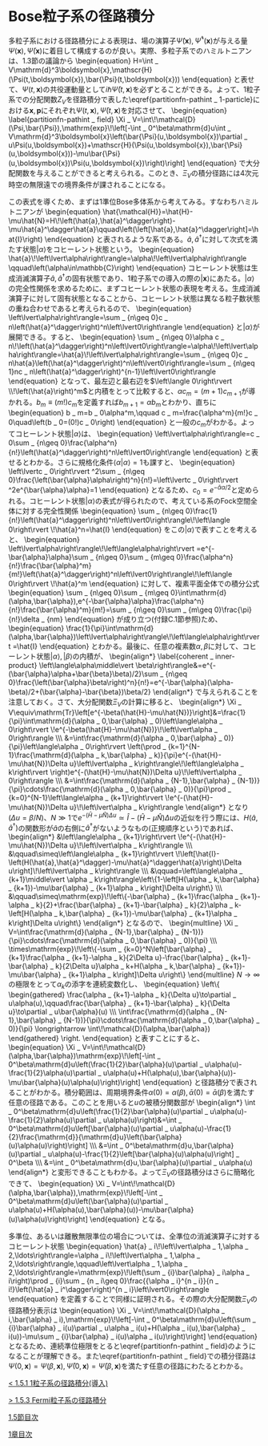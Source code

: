# Bose粒子系の径路積分
多粒子系における径路積分による表現は、場の演算子$\hat{\Psi}(\boldsymbol{x}),\hat{\Psi}^\dagger(\boldsymbol{x})$が与える量$\Psi(\boldsymbol{x}),\bar{\Psi}(\boldsymbol{x})$に着目して構成するのが良い。実際、多粒子系でのハミルトニアンは、1.3節の議論から
	\begin{equation}
		H=\int _ V\mathrm{d}^3\boldsymbol{x}\,\mathscr{H}(\Psi(t,\boldsymbol{x}),\bar{\Psi}(t,\boldsymbol{x}))
	\end{equation}
と表せて、$\Psi(t,\boldsymbol{x})$の共役運動量として$i\hbar\bar{\Psi}(t,\boldsymbol{x})$を必ずとることができる。よって、1粒子系での分配関数$Z _ V$を径路積分で表した\eqref{partitionfn-pathint _ 1-particle}における$\boldsymbol{x},\boldsymbol{p}$にそれぞれ$\Psi(t,\boldsymbol{x}),\bar{\Psi}(t,\boldsymbol{x})$を対応させて、
	\begin{equation}	\label{partitionfn-pathint _ field}
		\Xi _ V=\int\\!\mathcal{D}(\Psi,\bar{\Psi})\,\mathrm{exp}\\!\left[-\int _ 0^\beta\mathrm{d}u\int _ V\mathrm{d}^3\boldsymbol{x}\left(\bar{\Psi}(u,\boldsymbol{x})\partial _ u\Psi(u,\boldsymbol{x})+\mathscr{H}(\Psi(u,\boldsymbol{x}),\bar{\Psi}(u,\boldsymbol{x}))-\mu\bar{\Psi}(u,\boldsymbol{x})\Psi(u,\boldsymbol{x})\right)\right]
	\end{equation}
で大分配関数を与えることができると考えられる。このとき、$\Xi _ V$の積分径路には4次元時空の無限遠での境界条件が課されることになる。
			
この表式を導くため、まずは1準位Bose多体系から考えてみる。すなわちハミルトニアンが
	\begin{equation}
		\hat{\mathcal{H}}=\hat{H}-\mu\hat{N}=H\\!\left(\hat{a},\hat{a}^\dagger\right)-\mu\hat{a}^\dagger\hat{a}\qquad\left(\left[\hat{a},\hat{a}^\dagger\right]=\hat{I}\right)
	\end{equation}
と表されるような系である。$\hat{a},\hat{a}^\dagger$に対して次式を満たす状態$\left\lvert\alpha\right\rangle$をコヒーレント状態という。
	\begin{equation}
		\hat{a}\\!\left\lvert\alpha\right\rangle=\alpha\\!\left\lvert\alpha\right\rangle \qquad\left(\alpha\in\mathbb{C}\right)
	\end{equation}
コヒーレント状態は生成消滅演算子$\hat{a},\hat{a}^\dagger$の固有状態であり、1粒子系での導入の際の$\left\lvert\boldsymbol{x}\right\rangle$にあたる。$\left\lvert\alpha\right\rangle$の完全性関係を求めるために、まずコヒーレント状態の表現を考える。生成消滅演算子に対して固有状態となることから、コヒーレント状態は異なる粒子数状態の重ね合わせであると考えられるので、
	\begin{equation}
		\left\lvert\alpha\right\rangle=\sum _ {n\geq 0}c _ n\left(\hat{a}^\dagger\right)^n\left\lvert0\right\rangle
	\end{equation}
と$\left\lvert\alpha\right\rangle$が展開できる。すると、
	\begin{equation}
		\sum _ {n\geq 0}\alpha c _ n\\!\left(\hat{a}^\dagger\right)^n\left\lvert0\right\rangle=\alpha\\!\left\lvert\alpha\right\rangle=\hat{a}\\!\left\lvert\alpha\right\rangle=\sum _ {n\geq 0}c _ n\hat{a}\left(\hat{a}^\dagger\right)^n\left\lvert0\right\rangle=\sum _ {n\geq 1}nc _ n\left(\hat{a}^\dagger\right)^{n-1}\left\lvert0\right\rangle
	\end{equation}
となって、最左辺と最右辺を$\left\langle 0\right\rvert \\!\left(\hat{a}\right)^m$と内積をとって比較すると、$\alpha c _ {m}=(m+1)c _ {m+1}$が導かれる。$b _ m\equiv(m!)c _ m$を定義すれば$b _ {m+1}=\alpha b _ m$とわかり、直ちに
	\begin{equation}
		b _ m=b _ 0\alpha^m,\qquad c _ m=\frac{\alpha^m}{m!}c _ 0\quad\left(b _ 0=(0!)c _ 0\right)
	\end{equation}
と一般の$c _ m$がわかる。よってコヒーレント状態$\left\lvert\alpha\right\rangle$は、
	\begin{equation}
		\left\lvert\alpha\right\rangle=c _ 0\sum _ {n\geq 0}\frac{\alpha^n}{n!}\left(\hat{a}^\dagger\right)^n\left\lvert0\right\rangle
	\end{equation}
と表せるとわかる。さらに規格化条件$\left\langle\alpha\middle\vert \alpha\right\rangle=1$も課すと、
	\begin{equation}
		\left\lvertc _ 0\right\rvert ^2\sum _ {n\geq 0}\frac{\left(\bar{\alpha}\alpha\right)^n}{n!}=\left\lvertc _ 0\right\rvert ^2e^{\bar{\alpha}\alpha}=1
	\end{equation}
となるため、$c _ 0=e^{-\bar{\alpha}\alpha/2}$と定められる。コヒーレント状態$\left\lvert\alpha\right\rangle$の表式が得られたので、考えている系のFock空間全体に対する完全性関係
	\begin{equation}
		\sum _ {n\geq 0}\frac{1}{n!}\left(\hat{a}^\dagger\right)^n\left\lvert0\right\rangle\\!\left\langle 0\right\rvert \\!\hat{a}^n=\hat{I}
	\end{equation}
をこの$\left\lvert\alpha\right\rangle$で表すことを考えると、
	\begin{equation}
		\left\lvert\alpha\right\rangle\\!\left\langle\alpha\right\rvert =e^{-\bar{\alpha}\alpha}\sum _ {n\geq 0}\sum _ {m\geq 0}\frac{\alpha^n}{n!}\frac{\bar{\alpha}^m}{m!}\left(\hat{a}^\dagger\right)^n\left\lvert0\right\rangle\\!\left\langle 0\right\rvert \\!\hat{a}^m
	\end{equation}
に対して、複素平面全体での積分公式
	\begin{equation}
		\sum _ {n\geq 0}\sum _ {m\geq 0}\int\mathrm{d}(\alpha,\bar{\alpha})\,e^{-\bar{\alpha}\alpha}\frac{\alpha^n}{n!}\frac{\bar{\alpha}^m}{m!}=\sum _ {n\geq 0}\sum _ {m\geq 0}\frac{\pi}{n!}\delta _ {nm}
	\end{equation}
が成り立つ(付録C.1節参照)ため、
	\begin{equation}
		\frac{1}{\pi}\int\mathrm{d}(\alpha,\bar{\alpha})\left\lvert\alpha\right\rangle\\!\left\langle\alpha\right\rvert =\hat{I}
	\end{equation}
とわかる。最後に、任意の複素数$\alpha,\beta$に対して、コヒーレント状態$\left\lvert\alpha\right\rangle,\left\lvert\beta\right\rangle$の内積が、
	\begin{align\*}	\label{coherent _ inner-product}
		\left\langle\alpha\middle\vert \beta\right\rangle&=e^{-(\bar{\alpha}\alpha+\bar{\beta}\beta)/2}\sum _ {n\geq 0}\frac{\left(\bar{\alpha}\beta\right)^n}{n!}=e^{-\bar{\alpha}(\alpha-\beta)/2+(\bar{\alpha}-\bar{\beta})\beta/2}
	\end{align\*}
で与えられることを注意しておく。さて、大分配関数$\Xi _ V$の計算に移ると、
	\begin{align\*}
		\Xi _ V\equiv\mathrm{Tr}\left[e^{-\beta(\hat{H}-\mu\hat{N})}\right]&=\frac{1}{\pi}\int\mathrm{d}(\alpha _ 0,\bar{\alpha} _ 0)\left\langle\alpha _ 0\right\rvert \\!e^{-\beta(\hat{H}-\mu\hat{N})}\\!\left\lvert\alpha _ 0\right\rangle \\\\\\
		&=\int\frac{\mathrm{d}(\alpha _ 0,\bar{\alpha} _ 0)}{\pi}\left\langle\alpha _ 0\right\rvert \left(\prod _ {k=1}^{N-1}\frac{\mathrm{d}(\alpha _ k,\bar{\alpha} _ k)}{\pi}e^{-(\hat{H}-\mu\hat{N})\Delta u}\left\lvert\alpha _ k\right\rangle\\!\left\langle\alpha _ k\right\rvert \right)e^{-(\hat{H}-\mu\hat{N})\Delta u}\\!\left\lvert\alpha _ 0\right\rangle \\\\\\
		&=\int\frac{\mathrm{d}(\alpha _ {N-1},\bar{\alpha} _ {N-1})}{\pi}\cdots\frac{\mathrm{d}(\alpha _ 0,\bar{\alpha} _ 0)}{\pi}\prod _ {k=0}^{N-1}\left\langle\alpha _ {k+1}\right\rvert \\!e^{-(\hat{H}-\mu\hat{N})\Delta u}\\!\left\lvert\alpha _ k\right\rangle
	\end{align\*}
となり($\Delta u=\beta/N$)、$N\gg 1$で$e^{-(\hat{H}-\mu\hat{N})\Delta u}\simeq\hat{I}-(\hat{H}-\mu\hat{N})\Delta u$の近似を行う際には、$H(\hat{a},\hat{a}^\dagger)$の関数形が$\hat{a}$の右側に$\hat{a}^\dagger$がないようなもの(正規順序という)であれば、
	\begin{align\*}
		&\left\langle\alpha _ {k+1}\right\rvert \\!e^{-(\hat{H}-\mu\hat{N})\Delta u}\\!\left\lvert\alpha _ k\right\rangle \\\\\\
		&\qquad\simeq\left\langle\alpha _ {k+1}\right\rvert \\!\left[\hat{I}-\left(H(\hat{a},\hat{a}^\dagger)-\mu\hat{a}^\dagger\hat{a}\right)\Delta u\right]\\!\left\lvert\alpha _ k\right\rangle \\\\\\
		&\qquad=\left\langle\alpha _ {k+1}\middle\vert \alpha _ k\right\rangle\left\\{1-\left[H(\alpha _ k,\bar{\alpha} _ {k+1})-\mu\bar{\alpha} _ {k+1}\alpha _ k\right]\Delta u\right\\} \\\\\\
		&\qquad\simeq\mathrm{exp}\\!\left\\{-\bar{\alpha} _ {k+1}\frac{\alpha _ {k+1}-\alpha _ k}{2}+\frac{\bar{\alpha} _ {k+1}-\bar{\alpha} _ k}{2}\alpha _ k-\left[H(\alpha _ k,\bar{\alpha} _ {k+1})-\mu\bar{\alpha} _ {k+1}\alpha _ k\right]\Delta u\right\\}
	\end{align\*}
となるので、
	\begin{multline}
		\Xi _ V=\int\frac{\mathrm{d}(\alpha _ {N-1},\bar{\alpha} _ {N-1})}{\pi}\cdots\frac{\mathrm{d}(\alpha _ 0,\bar{\alpha} _ 0)}{\pi} \\\\\\
		\times\mathrm{exp}\\!\left\\{-\sum _ {k=0}^N\left[\bar{\alpha} _ {k+1}\frac{\alpha _ {k+1}-\alpha _ k}{2\Delta u}-\frac{\bar{\alpha} _ {k+1}-\bar{\alpha} _ k}{2\Delta u}\alpha _ k+H(\alpha _ k,\bar{\alpha} _ {k+1})-\mu\bar{\alpha} _ {k+1}\alpha _ k\right]\Delta u\right\\}
	\end{multline}
$N\to\infty$の極限をとって$\alpha _ k$の添字を連続変数化し、
	\begin{equation}
		\left\\{
			\begin{gathered}
				\frac{\alpha _ {k+1}-\alpha _ k}{\Delta u}\to\partial _ u\alpha(u),\qquad\frac{\bar{\alpha} _ {k+1}-\bar{\alpha} _ k}{\Delta u}\to\partial _ u\bar{\alpha}(u) \\\\\\
				\int\frac{\mathrm{d}(\alpha _ {N-1},\bar{\alpha} _ {N-1})}{\pi}\cdots\frac{\mathrm{d}(\alpha _ 0,\bar{\alpha} _ 0)}{\pi} \longrightarrow \int\\!\mathcal{D}(\alpha,\bar{\alpha})
			\end{gathered}
		\right.
	\end{equation}
と表すことにすると、
	\begin{equation}
		\Xi _ V=\int\\!\mathcal{D}(\alpha,\bar{\alpha})\mathrm{exp}\\!\left[-\int _ 0^\beta\mathrm{d}u\left(\frac{1}{2}\bar{\alpha}(u)\partial _ u\alpha(u)-\frac{1}{2}\alpha(u)\partial _ u\alpha(u)+H(\alpha(u),\bar{\alpha}(u))-\mu\bar{\alpha}(u)\alpha(u)\right)\right]
	\end{equation}
と径路積分で表されることがわかる。積分範囲は、周期境界条件$\alpha(0)=\alpha(\beta),\,\bar{\alpha}(0)=\bar{\alpha}(\beta)$を満たす任意の径路である。このことを用いると$u$の被積分関数部が
	\begin{align\*}
		\int _ 0^\beta\mathrm{d}u\left(\frac{1}{2}\bar{\alpha}(u)\partial _ u\alpha(u)-\frac{1}{2}\alpha(u)\partial _ u\alpha(u)\right)&=\int _ 0^\beta\mathrm{d}u\left[\bar{\alpha}(u)\partial _ u\alpha(u)-\frac{1}{2}\frac{\mathrm{d}}{\mathrm{d}u}\left(\bar{\alpha}(u)\alpha(u)\right)\right] \\\\\\
		&=\int _ 0^\beta\mathrm{d}u\,\bar{\alpha}(u)\partial _ u\alpha(u)-\frac{1}{2}\left[\bar{\alpha}(u)\alpha(u)\right] _ 0^\beta \\\\\\
		&=\int _ 0^\beta\mathrm{d}u\,\bar{\alpha}(u)\partial _ u\alpha(u)
	\end{align\*}
と変形できることもわかる。よって$\Xi _ V$の径路積分はさらに簡略化できて、
	\begin{equation}
		\Xi _ V=\int\\!\mathcal{D}(\alpha,\bar{\alpha})\,\mathrm{exp}\\!\left[-\int _ 0^\beta\mathrm{d}u\left(\bar{\alpha}(u)\partial _ u\alpha(u)+H(\alpha(u),\bar{\alpha}(u))-\mu\bar{\alpha}(u)\alpha(u)\right)\right]
	\end{equation}
となる。

多準位、あるいは離散無限準位の場合については、全準位の消滅演算子に対するコヒーレント状態
	\begin{equation}
		\hat{a} _ i\\!\left\lvert\alpha _ 1,\alpha _ 2,\ldots\right\rangle=\alpha _ i\\!\left\lvert\alpha _ 1,\alpha _ 2,\ldots\right\rangle,\qquad\left\lvert\alpha _ 1,\alpha _ 2,\ldots\right\rangle=\mathrm{exp}\\!\left(\sum _ {i}\bar{\alpha} _ i\alpha _ i\right)\prod _ {i}\sum _ {n _ i\geq 0}\frac{{\alpha _ i}^{n _ i}}{n _ i!}\left(\hat{a} _ i^\dagger\right)^{n _ i}\left\lvert0\right\rangle
	\end{equation}
を定義することで同様に証明される。その際の大分配関数$\Xi _ V$の径路積分表示は
	\begin{equation}
		\Xi _ V=\int\\!\mathcal{D}(\alpha _ i,\bar{\alpha} _ i)\,\mathrm{exp}\\!\left[-\int _ 0^\beta\mathrm{d}u\left(\sum _ {i}\bar{\alpha} _ i(u)\partial _ u\alpha _ i(u)+H(\alpha _ i(u),\bar{\alpha} _ i(u))-\mu\sum _ {i}\bar{\alpha} _ i(u)\alpha _ i(u)\right)\right]
	\end{equation}
となるため、連続準位極限をとると\eqref{partitionfn-pathint _ field}のようになることが理解できる。また\eqref{partitionfn-pathint _ field}での積分径路は$\Psi(0,\boldsymbol{x})=\Psi(\beta,\boldsymbol{x}),\,\bar{\Psi}(0,\boldsymbol{x})=\bar{\Psi}(\beta,\boldsymbol{x})$を満たす任意の径路にわたるとわかる。

[\< 1.5.1 1粒子系の径路積分(導入)](https://pr440.github.io/manybody-qm/Sec1-5-1)

[\> 1.5.3 Fermi粒子系の径路積分](https://pr440.github.io/manybody-qm/Sec1-5-3)

[1.5節目次](https://pr440.github.io/manybody-qm/Sec1-5)

[1章目次](https://pr440.github.io/manybody-qm/Chap1)
